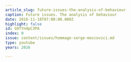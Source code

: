 ```yaml
---
article_slug: future-issues-the-analysis-of-behaviour
caption: Future issues. The analysis of behaviour
date: 2016-11-18T07:00:00.000Z
highlight: false
id: G9TYnHpC3PA
index: 0
issue: content/issues/hommage-serge-moscovici.md
type: youtube
years: 2016

---
```

